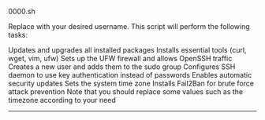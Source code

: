 0000.sh

Replace <username> with your desired username. This script will perform the following tasks:

Updates and upgrades all installed packages
Installs essential tools (curl, wget, vim, ufw)
Sets up the UFW firewall and allows OpenSSH traffic
Creates a new user and adds them to the sudo group
Configures SSH daemon to use key authentication instead of passwords
Enables automatic security updates
Sets the system time zone
Installs Fail2Ban for brute force attack prevention
Note that you should replace some values such as the timezone according to your need

--------------------------
